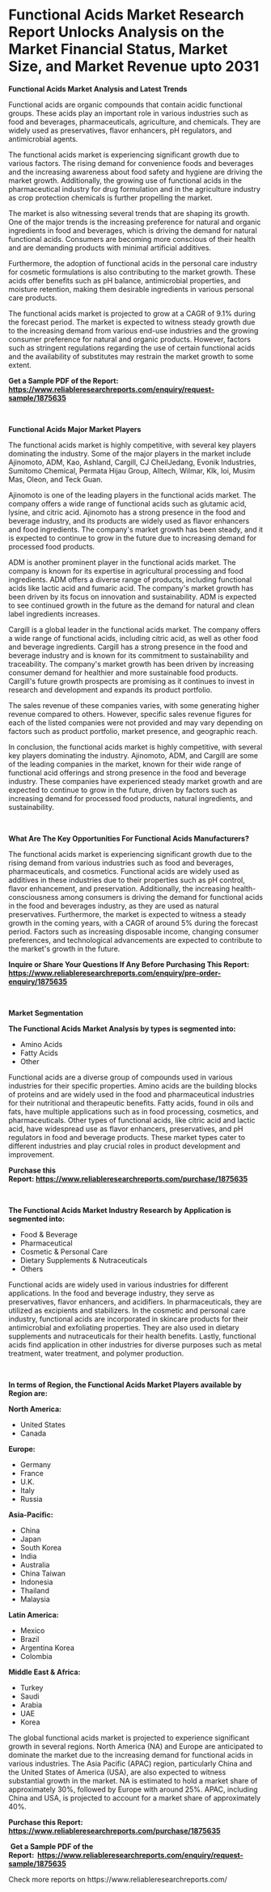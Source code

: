 <p><h1>Functional Acids Market Research Report Unlocks Analysis on the Market Financial Status, Market Size, and Market Revenue upto 2031</h1></p><p><strong>Functional Acids Market Analysis and Latest Trends</strong></p>
<p><p>Functional acids are organic compounds that contain acidic functional groups. These acids play an important role in various industries such as food and beverages, pharmaceuticals, agriculture, and chemicals. They are widely used as preservatives, flavor enhancers, pH regulators, and antimicrobial agents.</p><p>The functional acids market is experiencing significant growth due to various factors. The rising demand for convenience foods and beverages and the increasing awareness about food safety and hygiene are driving the market growth. Additionally, the growing use of functional acids in the pharmaceutical industry for drug formulation and in the agriculture industry as crop protection chemicals is further propelling the market.</p><p>The market is also witnessing several trends that are shaping its growth. One of the major trends is the increasing preference for natural and organic ingredients in food and beverages, which is driving the demand for natural functional acids. Consumers are becoming more conscious of their health and are demanding products with minimal artificial additives.</p><p>Furthermore, the adoption of functional acids in the personal care industry for cosmetic formulations is also contributing to the market growth. These acids offer benefits such as pH balance, antimicrobial properties, and moisture retention, making them desirable ingredients in various personal care products.</p><p>The functional acids market is projected to grow at a CAGR of 9.1% during the forecast period. The market is expected to witness steady growth due to the increasing demand from various end-use industries and the growing consumer preference for natural and organic products. However, factors such as stringent regulations regarding the use of certain functional acids and the availability of substitutes may restrain the market growth to some extent.</p></p>
<p><strong>Get a Sample PDF of the Report:&nbsp; <a href="https://www.reliableresearchreports.com/enquiry/request-sample/1875635">https://www.reliableresearchreports.com/enquiry/request-sample/1875635</a></strong></p>
<p>&nbsp;</p>
<p><strong>Functional Acids Major Market Players</strong></p>
<p><p>The functional acids market is highly competitive, with several key players dominating the industry. Some of the major players in the market include Ajinomoto, ADM, Kao, Ashland, Cargill, CJ CheilJedang, Evonik Industries, Sumitomo Chemical, Permata Hijau Group, Alltech, Wilmar, Klk, Ioi, Musim Mas, Oleon, and Teck Guan.</p><p>Ajinomoto is one of the leading players in the functional acids market. The company offers a wide range of functional acids such as glutamic acid, lysine, and citric acid. Ajinomoto has a strong presence in the food and beverage industry, and its products are widely used as flavor enhancers and food ingredients. The company's market growth has been steady, and it is expected to continue to grow in the future due to increasing demand for processed food products.</p><p>ADM is another prominent player in the functional acids market. The company is known for its expertise in agricultural processing and food ingredients. ADM offers a diverse range of products, including functional acids like lactic acid and fumaric acid. The company's market growth has been driven by its focus on innovation and sustainability. ADM is expected to see continued growth in the future as the demand for natural and clean label ingredients increases.</p><p>Cargill is a global leader in the functional acids market. The company offers a wide range of functional acids, including citric acid, as well as other food and beverage ingredients. Cargill has a strong presence in the food and beverage industry and is known for its commitment to sustainability and traceability. The company's market growth has been driven by increasing consumer demand for healthier and more sustainable food products. Cargill's future growth prospects are promising as it continues to invest in research and development and expands its product portfolio.</p><p>The sales revenue of these companies varies, with some generating higher revenue compared to others. However, specific sales revenue figures for each of the listed companies were not provided and may vary depending on factors such as product portfolio, market presence, and geographic reach.</p><p>In conclusion, the functional acids market is highly competitive, with several key players dominating the industry. Ajinomoto, ADM, and Cargill are some of the leading companies in the market, known for their wide range of functional acid offerings and strong presence in the food and beverage industry. These companies have experienced steady market growth and are expected to continue to grow in the future, driven by factors such as increasing demand for processed food products, natural ingredients, and sustainability.</p></p>
<p>&nbsp;</p>
<p><strong>What Are The Key Opportunities For Functional Acids Manufacturers?</strong></p>
<p><p>The functional acids market is experiencing significant growth due to the rising demand from various industries such as food and beverages, pharmaceuticals, and cosmetics. Functional acids are widely used as additives in these industries due to their properties such as pH control, flavor enhancement, and preservation. Additionally, the increasing health-consciousness among consumers is driving the demand for functional acids in the food and beverages industry, as they are used as natural preservatives. Furthermore, the market is expected to witness a steady growth in the coming years, with a CAGR of around 5% during the forecast period. Factors such as increasing disposable income, changing consumer preferences, and technological advancements are expected to contribute to the market's growth in the future.</p></p>
<p><strong>Inquire or Share Your Questions If Any Before Purchasing This Report: <a href="https://www.reliableresearchreports.com/enquiry/pre-order-enquiry/1875635">https://www.reliableresearchreports.com/enquiry/pre-order-enquiry/1875635</a></strong></p>
<p>&nbsp;</p>
<p><strong>Market Segmentation</strong></p>
<p><strong>The Functional Acids Market Analysis by types is segmented into:</strong></p>
<p><ul><li>Amino Acids</li><li>Fatty Acids</li><li>Other</li></ul></p>
<p><p>Functional acids are a diverse group of compounds used in various industries for their specific properties. Amino acids are the building blocks of proteins and are widely used in the food and pharmaceutical industries for their nutritional and therapeutic benefits. Fatty acids, found in oils and fats, have multiple applications such as in food processing, cosmetics, and pharmaceuticals. Other types of functional acids, like citric acid and lactic acid, have widespread use as flavor enhancers, preservatives, and pH regulators in food and beverage products. These market types cater to different industries and play crucial roles in product development and improvement.</p></p>
<p><strong>Purchase this Report:&nbsp;<a href="https://www.reliableresearchreports.com/purchase/1875635">https://www.reliableresearchreports.com/purchase/1875635</a></strong></p>
<p>&nbsp;</p>
<p><strong>The Functional Acids Market Industry Research by Application is segmented into:</strong></p>
<p><ul><li>Food & Beverage</li><li>Pharmaceutical</li><li>Cosmetic & Personal Care</li><li>Dietary Supplements & Nutraceuticals</li><li>Others</li></ul></p>
<p><p>Functional acids are widely used in various industries for different applications. In the food and beverage industry, they serve as preservatives, flavor enhancers, and acidifiers. In pharmaceuticals, they are utilized as excipients and stabilizers. In the cosmetic and personal care industry, functional acids are incorporated in skincare products for their antimicrobial and exfoliating properties. They are also used in dietary supplements and nutraceuticals for their health benefits. Lastly, functional acids find application in other industries for diverse purposes such as metal treatment, water treatment, and polymer production.</p></p>
<p>&nbsp;</p>
<p><strong>In terms of Region, the Functional Acids Market Players available by Region are:</strong></p>
<p>
    <p> <strong> North America: </strong>
        <ul>
            <li>United States</li>
            <li>Canada</li>
        </ul>
        </p> 
    <p> <strong> Europe: </strong>
        <ul>
            <li>Germany</li>
            <li>France</li>
            <li>U.K.</li>
            <li>Italy</li>
            <li>Russia</li>
        </ul>
        </p> 
    <p> <strong> Asia-Pacific: </strong>
        <ul>
            <li>China</li>
            <li>Japan</li>
            <li>South Korea</li>
            <li>India</li>
            <li>Australia</li>
            <li>China Taiwan</li>
            <li>Indonesia</li>
            <li>Thailand</li>
            <li>Malaysia</li>
        </ul>
        </p> 
    <p> <strong> Latin America: </strong>
        <ul>
            <li>Mexico</li>
            <li>Brazil</li>
            <li>Argentina Korea</li>
            <li>Colombia</li>
        </ul>
        </p> 
    <p> <strong> Middle East & Africa: </strong>
        <ul>
            <li>Turkey</li>
            <li>Saudi</li>
            <li>Arabia</li>
            <li>UAE</li>
            <li>Korea</li>
        </ul>
    </p>
    </p>
<p><p>The global functional acids market is projected to experience significant growth in several regions. North America (NA) and Europe are anticipated to dominate the market due to the increasing demand for functional acids in various industries. The Asia Pacific (APAC) region, particularly China and the United States of America (USA), are also expected to witness substantial growth in the market. NA is estimated to hold a market share of approximately 30%, followed by Europe with around 25%. APAC, including China and USA, is projected to account for a market share of approximately 40%.</p></p>
<p><strong>Purchase this Report: <a href="https://www.reliableresearchreports.com/purchase/1875635">https://www.reliableresearchreports.com/purchase/1875635</a></strong></p>
<p>&nbsp;<strong>Get a Sample PDF of the Report:&nbsp;&nbsp;<a href="https://www.reliableresearchreports.com/enquiry/request-sample/1875635">https://www.reliableresearchreports.com/enquiry/request-sample/1875635</a></strong></p>
<p><strong></strong></p>
<p>Check more reports on https://www.reliableresearchreports.com/</p>